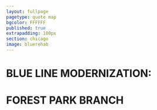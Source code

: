 ```yaml
---
layout: fullpage
pagetype: quote map
bgcolor: FFFFFF
published: true
extrapadding: 100px
section: chicago
image: bluerehab
---
```


<div id="bluerehab" class="mapstage"></div>

# BLUE LINE MODERNIZATION:
# FOREST PARK BRANCH
